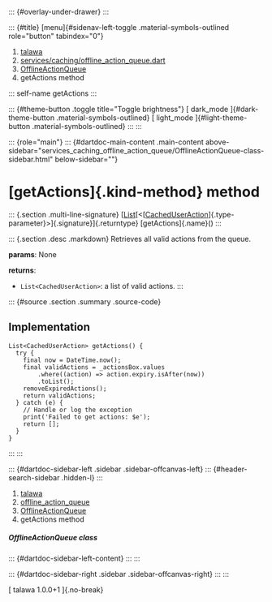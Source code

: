 ::: {#overlay-under-drawer}
:::

::: {#title}
[menu]{#sidenav-left-toggle .material-symbols-outlined role="button"
tabindex="0"}

1.  [talawa](../../index.html)
2.  [services/caching/offline_action_queue.dart](../../services_caching_offline_action_queue/)
3.  [OfflineActionQueue](../../services_caching_offline_action_queue/OfflineActionQueue-class.html)
4.  getActions method

::: self-name
getActions
:::

::: {#theme-button .toggle title="Toggle brightness"}
[ dark_mode ]{#dark-theme-button .material-symbols-outlined} [
light_mode ]{#light-theme-button .material-symbols-outlined}
:::
:::

::: {role="main"}
::: {#dartdoc-main-content .main-content above-sidebar="services_caching_offline_action_queue/OfflineActionQueue-class-sidebar.html" below-sidebar=""}
<div>

# [getActions]{.kind-method} method

</div>

::: {.section .multi-line-signature}
[[List](https://api.flutter.dev/flutter/dart-core/List-class.html)[\<[[CachedUserAction](../../models_caching_cached_user_action/CachedUserAction-class.html)]{.type-parameter}\>]{.signature}]{.returntype}
[getActions]{.name}()
:::

::: {.section .desc .markdown}
Retrieves all valid actions from the queue.

**params**: None

**returns**:

-   `List<CachedUserAction>`: a list of valid actions.
:::

::: {#source .section .summary .source-code}
## Implementation

``` language-dart
List<CachedUserAction> getActions() {
  try {
    final now = DateTime.now();
    final validActions = _actionsBox.values
        .where((action) => action.expiry.isAfter(now))
        .toList();
    removeExpiredActions();
    return validActions;
  } catch (e) {
    // Handle or log the exception
    print('Failed to get actions: $e');
    return [];
  }
}
```
:::
:::

::: {#dartdoc-sidebar-left .sidebar .sidebar-offcanvas-left}
::: {#header-search-sidebar .hidden-l}
:::

1.  [talawa](../../index.html)
2.  [offline_action_queue](../../services_caching_offline_action_queue/)
3.  [OfflineActionQueue](../../services_caching_offline_action_queue/OfflineActionQueue-class.html)
4.  getActions method

##### OfflineActionQueue class

::: {#dartdoc-sidebar-left-content}
:::
:::

::: {#dartdoc-sidebar-right .sidebar .sidebar-offcanvas-right}
:::
:::

[ talawa 1.0.0+1 ]{.no-break}
